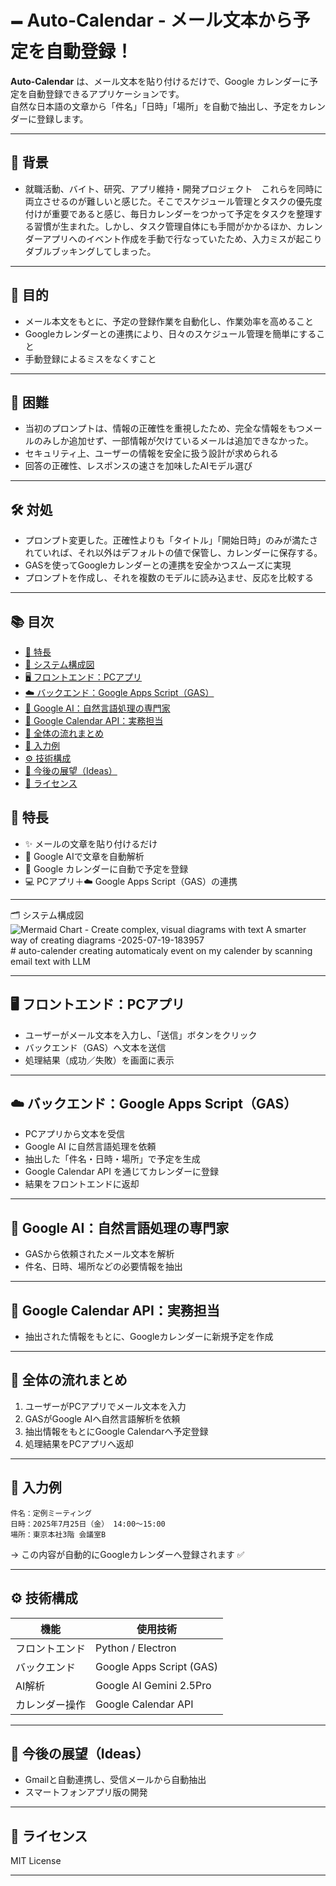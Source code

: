 # 🗕 Auto-Calendar - メール文本から予定を自動登録！

**Auto-Calendar** は、メール文本を貼り付けるだけで、Google カレンダーに予定を自動登録できるアプリケーションです。  
自然な日本語の文章から「件名」「日時」「場所」を自動で抽出し、予定をカレンダーに登録します。


---

## 🧭 背景

- 就職活動、バイト、研究、アプリ維持・開発プロジェクト　これらを同時に両立させるのが難しいと感じた。そこでスケジュール管理とタスクの優先度付けが重要であると感じ、毎日カレンダーをつかって予定をタスクを整理する習慣が生まれた。しかし、タスク管理自体にも手間がかかるほか、カレンダーアプリへのイベント作成を手動で行なっていたため、入力ミスが起こりダブルブッキングしてしまった。
---

## 🎯 目的

- メール本文をもとに、予定の登録作業を自動化し、作業効率を高めること
- Googleカレンダーとの連携により、日々のスケジュール管理を簡単にすること
- 手動登録によるミスをなくすこと

---

## 🚧 困難

- 当初のプロンプトは、情報の正確性を重視したため、完全な情報をもつメールのみしか追加せず、一部情報が欠けているメールは追加できなかった。
- セキュリティ上、ユーザーの情報を安全に扱う設計が求められる
- 回答の正確性、レスポンスの速さを加味したAIモデル選び

---

## 🛠️ 対処

- プロンプト変更した。正確性よりも「タイトル」「開始日時」のみが満たされていれば、それ以外はデフォルトの値で保管し、カレンダーに保存する。
- GASを使ってGoogleカレンダーとの連携を安全かつスムーズに実現
- プロンプトを作成し、それを複数のモデルに読み込ませ、反応を比較する

---
## 📚 目次

- [🚀 特長](#-特長)
- [🧩 システム構成図](#-システム構成図)
- [🖥 フロントエンド：PCアプリ](#-フロントエンドpcアプリ)
- [☁️ バックエンド：Google Apps Script（GAS）](#-バックエンドgoogle-apps-scriptgas)
- [🧠 Google AI：自然言語処理の専門家](#-google-ai自然言語処理の専門家)
- [📆 Google Calendar API：実務担当](#-google-calendar-api実務担当)
- [🔁 全体の流れまとめ](#-全体の流れまとめ)
- [📝 入力例](#-入力例)
- [⚙️ 技術構成](#-技術構成)
- [📌 今後の展望（Ideas）](#-今後の展望ideas)
- [📄 ライセンス](#-ライセンス)


## 🚀 特長

- ✨ メールの文章を貼り付けるだけ
- 🤖 Google AIで文章を自動解析
- 📆 Google カレンダーに自動で予定を登録
- 💻 PCアプリ＋☁️ Google Apps Script（GAS）の連携

---
🗂 システム構成図
![Mermaid Chart - Create complex, visual diagrams with text  A smarter way of creating diagrams -2025-07-19-183957](https://github.com/user-attachments/assets/c117228f-ae82-4071-8d22-b007cbc70732)# auto-calender
creating automaticaly event on my calender by scanning email text with LLM


---

## 🖥 フロントエンド：PCアプリ

- ユーザーがメール文本を入力し、「送信」ボタンをクリック
- バックエンド（GAS）へ文本を送信
- 処理結果（成功／失敗）を画面に表示

---

## ☁️ バックエンド：Google Apps Script（GAS）

- PCアプリから文本を受信
- Google AI に自然言語処理を依頼
- 抽出した「件名・日時・場所」で予定を生成
- Google Calendar API を通じてカレンダーに登録
- 結果をフロントエンドに返却

---

## 🤖 Google AI：自然言語処理の専門家

- GASから依頼されたメール文本を解析
- 件名、日時、場所などの必要情報を抽出

---

## 📆 Google Calendar API：実務担当

- 抽出された情報をもとに、Googleカレンダーに新規予定を作成

---

## 🔁 全体の流れまとめ

1. ユーザーがPCアプリでメール文本を入力
2. GASがGoogle AIへ自然言語解析を依頼
3. 抽出情報をもとにGoogle Calendarへ予定登録
4. 処理結果をPCアプリへ返却

---

## 📝 入力例

```text
件名：定例ミーティング  
日時：2025年7月25日（金） 14:00〜15:00  
場所：東京本社3階 会議室B
```

→ この内容が自動的にGoogleカレンダーへ登録されます ✅

---

## ⚙️ 技術構成

| 機能 | 使用技術 |
|------|-----------|
| フロントエンド | Python / Electron 
| バックエンド | Google Apps Script (GAS) |
| AI解析 | Google AI Gemini 2.5Pro
| カレンダー操作 | Google Calendar API |

---

## 📌 今後の展望（Ideas）

- Gmailと自動連携し、受信メールから自動抽出
- スマートフォンアプリ版の開発

---

## 📄 ライセンス

MIT License

---
